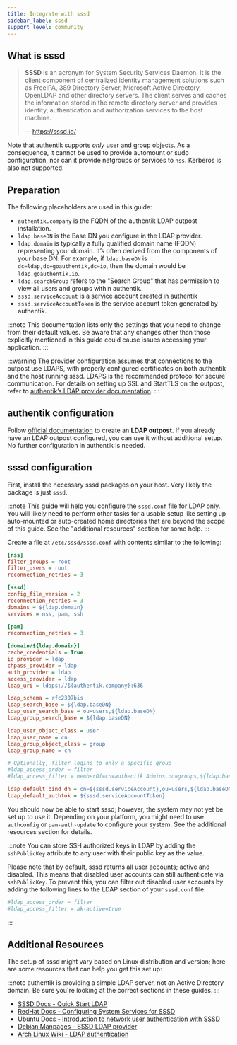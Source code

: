 ```yaml
---
title: Integrate with sssd
sidebar_label: sssd
support_level: community
---
```


## What is sssd

> **SSSD** is an acronym for System Security Services Daemon. It is the client component of centralized identity management solutions such as FreeIPA, 389 Directory Server, Microsoft Active Directory, OpenLDAP and other directory servers. The client serves and caches the information stored in the remote directory server and provides identity, authentication and authorization services to the host machine.
>
> -- https://sssd.io/

Note that authentik supports _only_ user and group objects. As a consequence, it cannot be used to provide automount or sudo configuration, nor can it provide netgroups or services to `nss`. Kerberos is also not supported.

## Preparation

The following placeholders are used in this guide:

- `authentik.company` is the FQDN of the authentik LDAP outpost installation.
- `ldap.baseDN` is the Base DN you configure in the LDAP provider.
- `ldap.domain` is typically a fully qualified domain name (FQDN) representing your domain. It’s often derived from the components of your base DN. For example, if `ldap.baseDN` is `dc=ldap,dc=goauthentik,dc=io`, then the domain would be `ldap.goauthentik.io`.
- `ldap.searchGroup` refers to the "Search Group" that has permission to view all users and groups within authentik.
- `sssd.serviceAccount` is a service account created in authentik
- `sssd.serviceAccountToken` is the service account token generated by authentik.

:::note
This documentation lists only the settings that you need to change from their default values. Be aware that any changes other than those explicitly mentioned in this guide could cause issues accessing your application.
:::

:::warning
The provider configuration assumes that connections to the outpost use LDAPS, with properly configured certificates on both authentik and the host running sssd. LDAPS is the recommended protocol for secure communication. For details on setting up SSL and StartTLS on the outpost, refer to [authentik’s LDAP provider documentation](/docs/add-secure-apps/providers/ldap#ssl--starttls).
:::

## authentik configuration

Follow [official documentation](/docs/add-secure-apps/outposts/#create-and-configure-an-outpost) to create an **LDAP outpost**. If you already have an LDAP outpost configured, you can use it without additional setup. No further configuration in authentik is needed.

## sssd configuration

First, install the necessary sssd packages on your host. Very likely the package is just `sssd`.

:::note
This guide will help you configure the `sssd.conf` file for LDAP only. You will likely need to perform other tasks for a usable setup like setting up auto-mounted or auto-created home directories that are beyond the scope of this guide. See the "additional resources" section for some help.
:::

Create a file at `/etc/sssd/sssd.conf` with contents similar to the following:

```ini
[nss]
filter_groups = root
filter_users = root
reconnection_retries = 3

[sssd]
config_file_version = 2
reconnection_retries = 3
domains = ${ldap.domain}
services = nss, pam, ssh

[pam]
reconnection_retries = 3

[domain/${ldap.domain}]
cache_credentials = True
id_provider = ldap
chpass_provider = ldap
auth_provider = ldap
access_provider = ldap
ldap_uri = ldaps://${authentik.company}:636

ldap_schema = rfc2307bis
ldap_search_base = ${ldap.baseDN}
ldap_user_search_base = ou=users,${ldap.baseDN}
ldap_group_search_base = ${ldap.baseDN}

ldap_user_object_class = user
ldap_user_name = cn
ldap_group_object_class = group
ldap_group_name = cn

# Optionally, filter logins to only a specific group
#ldap_access_order = filter
#ldap_access_filter = memberOf=cn=authentik Admins,ou=groups,${ldap.baseDN}

ldap_default_bind_dn = cn=${sssd.serviceAccount},ou=users,${ldap.baseDN}
ldap_default_authtok = ${sssd.serviceAccountToken}
```

You should now be able to start sssd; however, the system may not yet be set up to use it. Depending on your platform, you might need to use `authconfig` or `pam-auth-update` to configure your system. See the additional resources section for details.

:::note
You can store SSH authorized keys in LDAP by adding the `sshPublicKey` attribute to any user with their public key as the value.

Please note that by default, sssd returns all user accounts; active and disabled. This means that disabled user accounts can still authenticate via `sshPublicKey`. To prevent this, you can filter out disabled user accounts by adding the following lines to the LDAP section of your `sssd.conf` file:

```ini
#ldap_access_order = filter
#ldap_access_filter = ak-active=true
```

:::

## Additional Resources

The setup of sssd might vary based on Linux distribution and version; here are some resources that can help you get this set up:

:::note
authentik is providing a simple LDAP server, not an Active Directory domain. Be sure you're looking at the correct sections in these guides.
:::

- [SSSD Docs - Quick Start LDAP](https://sssd.io/docs/quick-start.html#quick-start-ldap)
- [RedHat Docs - Configuring System Services for SSSD](https://access.redhat.com/documentation/en-us/red_hat_enterprise_linux/7/html/system-level_authentication_guide/configuring_services)
- [Ubuntu Docs - Introduction to network user authentication with SSSD](https://ubuntu.com/server/docs/service-sssd)
- [Debian Manpages - SSSD LDAP provider](https://manpages.debian.org/unstable/sssd-ldap/sssd-ldap.5.en.html)
- [Arch Linux Wiki - LDAP authentication](https://wiki.archlinux.org/title/LDAP_authentication)
